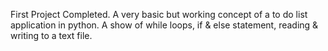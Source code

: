 First Project Completed. 
A very basic but working concept of a to do list application in python.
A show of while loops, if & else statement, reading & writing to a text file.
